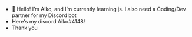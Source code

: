 - 👋 Hello! I’m Aiko, and I’m currently learning js. I also need a Coding/Dev partner for my Discord bot
- Here's my discord Aiko#4148!
- Thank you
